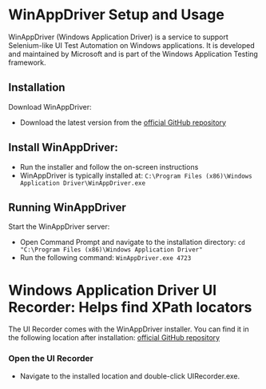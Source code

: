 # WinAppDriver Setup and Usage
WinAppDriver (Windows Application Driver) is a service to support Selenium-like UI Test Automation on Windows applications. It is developed and maintained by Microsoft and is part of the Windows Application Testing framework.

## Installation
Download WinAppDriver:
- Download the latest version from the [official GitHub repository](https://github.com/Microsoft/WinAppDriver/releases)
  
## Install WinAppDriver:
- Run the installer and follow the on-screen instructions
- WinAppDriver is typically installed at:
  `C:\Program Files (x86)\Windows Application Driver\WinAppDriver.exe`
## Running WinAppDriver
Start the WinAppDriver server:
- Open Command Prompt and navigate to the installation directory:
  ```cd "C:\Program Files (x86)\Windows Application Driver"```
- Run the following command:
```WinAppDriver.exe 4723```

# Windows Application Driver UI Recorder: Helps find XPath locators
The UI Recorder comes with the WinAppDriver installer. You can find it in the following location after installation: [official GitHub repository](https://github.com/Microsoft/WinAppDriver/releases#:~:text=Compare-,WinAppDriver%20UI%20Recorder,-v1.1)
### Open the UI Recorder 
- Navigate to the installed location and double-click UIRecorder.exe.

